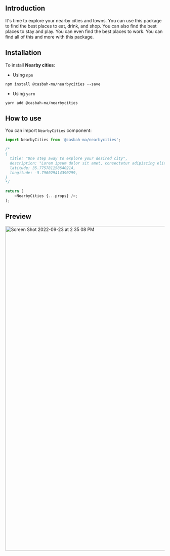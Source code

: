 

## Introduction

It's time to explore your nearby cities and towns. You can use this package to find the best places to eat, drink, and shop. You can also find the best places to stay and play.  You can even find the best places to work.  You can find all of this and more with this package.

## Installation


 To install **Nearby cities**:

* Using `npm`
    
```
npm install @casbah-ma/nearbycities --save
```
* Using `yarn`

```
yarn add @casbah-ma/nearbycities
```

## How to use

You can import `NearbyCities` component:

```js
import NearbyCities from '@casbah-ma/nearbycities';
```

```js
/* 
{
  title: "One step away to explore your desired city",
  description: "Lorem ipsum dolor sit amet, consectetur adipiscing elit, sed do eiusmod tempor incididunt ut labore et dolore",
  latitude: 35.775781158640214,
  longitude: -5.796029414390299,
} 
*/

return (
    <NearbyCities {...props} />;
);
```

## Preview

<img width="1023" alt="Screen Shot 2022-09-23 at 2 35 08 PM" src="https://user-images.githubusercontent.com/37486496/192147266-c62c0e96-1b83-4a38-9f85-a6de8e4f3325.png">


